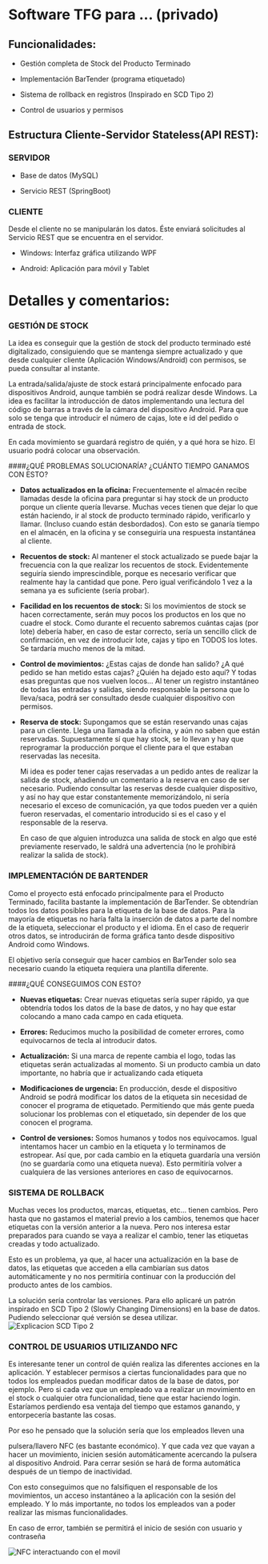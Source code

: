 # **Software TFG para ... (privado)**

## **Funcionalidades:**

* Gestión completa de Stock del Producto Terminado

* Implementación BarTender (programa etiquetado)

* Sistema de rollback en registros (Inspirado en SCD Tipo 2\)

* Control de usuarios y permisos

## **Estructura Cliente-Servidor Stateless(API REST):**

### SERVIDOR

* Base de datos (MySQL)

* Servicio REST (SpringBoot)

### CLIENTE

Desde el cliente no se manipularán los datos. Éste enviará solicitudes al Servicio REST que se encuentra en el servidor.

* Windows: Interfaz gráfica utilizando WPF

* Android: Aplicación para móvil y Tablet

# **Detalles y comentarios:**

### GESTIÓN DE STOCK

La idea es conseguir que la gestión de stock del producto terminado esté digitalizado, consiguiendo que se mantenga siempre actualizado y que desde cualquier cliente (Aplicación Windows/Android) con permisos, se pueda consultar al instante.

La entrada/salida/ajuste de stock estará principalmente enfocado para dispositivos Android, aunque también se podrá realizar desde Windows. La idea es facilitar la introducción de datos implementando una lectura del código de barras a través de la cámara del dispositivo Android. Para que solo se tenga que introducir el número de cajas, lote e id del pedido o entrada de stock.

En cada movimiento se guardará registro de quién, y a qué hora se hizo. El usuario podrá colocar una observación.

####¿QUÉ PROBLEMAS SOLUCIONARÍA? ¿CUÁNTO TIEMPO GANAMOS CON ESTO?

* **Datos actualizados en la oficina:** Frecuentemente el almacén recibe llamadas desde la oficina para preguntar si hay stock de un producto porque un cliente quería llevarse. Muchas veces tienen que dejar lo que están haciendo, ir al stock de producto terminado rápido, verificarlo y llamar. (Incluso cuando están desbordados). Con esto se ganaría tiempo en el almacén, en la oficina y se conseguiría una respuesta instantánea al cliente.

* **Recuentos de stock:** Al mantener el stock actualizado se puede bajar la frecuencia con la que realizar los recuentos de stock. Evidentemente seguiría siendo imprescindible, porque es necesario verificar que realmente hay la cantidad que pone. Pero igual verificándolo 1 vez a la semana ya es suficiente (sería probar).

* **Facilidad en los recuentos de stock:** Si los movimientos de stock se hacen correctamente, serán muy pocos los productos en los que no cuadre el stock. Como durante el recuento sabremos cuántas cajas (por lote) debería haber, en caso de estar correcto, sería un sencillo click de confirmación, en vez de introducir lote, cajas y tipo en TODOS los lotes. Se tardaría mucho menos de la mitad.

* **Control de movimientos:** ¿Estas cajas de donde han salido? ¿A qué pedido se han metido estas cajas? ¿Quién ha dejado esto aquí? Y todas esas preguntas que nos vuelven locos… Al tener un registro instantáneo de todas las entradas y salidas, siendo responsable la persona que lo lleva/saca, podrá ser consultado desde cualquier dispositivo con permisos.

* **Reserva de stock:** Supongamos que se están reservando unas cajas para un cliente. Llega una llamada a la oficina, y aún no saben que están reservadas. Supuestamente sí que hay stock, se lo llevan y hay que reprogramar la producción porque el cliente para el que estaban reservadas las necesita.

  Mi idea es poder tener cajas reservadas a un pedido antes de realizar la salida de stock, añadiendo un comentario a la reserva en caso de ser necesario. Pudiendo consultar las reservas desde cualquier dispositivo, y así no hay que estar constantemente memorizándolo, ni sería necesario el exceso de comunicación, ya que todos pueden ver a quién fueron reservadas, el comentario introducido si es el caso y el responsable de la reserva.

  En caso de que alguien introduzca una salida de stock en algo que esté previamente reservado, le saldrá una advertencia (no le prohibirá realizar la salida de stock).

### IMPLEMENTACIÓN DE BARTENDER

Como el proyecto está enfocado principalmente para el Producto Terminado, facilita bastante la implementación de BarTender. Se obtendrían todos los datos posibles para la etiqueta de la base de datos. Para la mayoría de etiquetas no haría falta la inserción de datos a parte del nombre de la etiqueta, seleccionar el producto y el idioma. En el caso de requerir otros datos, se introducirán de forma gráfica tanto desde dispositivo Android como Windows.

El objetivo sería conseguir que hacer cambios en BarTender solo sea necesario cuando la etiqueta requiera una plantilla diferente.

####¿QUÉ CONSEGUIMOS CON ESTO?

* **Nuevas etiquetas:** Crear nuevas etiquetas sería super rápido, ya que obtendría todos los datos de la base de datos, y no hay que estar colocando a mano cada campo en cada etiqueta.

* **Errores:** Reducimos mucho la posibilidad de cometer errores, como equivocarnos de tecla al introducir datos.

* **Actualización:** Si una marca de repente cambia el logo, todas las etiquetas serán actualizadas al momento. Si un producto cambia un dato importante, no habría que ir actualizando cada etiqueta

* **Modificaciones de urgencia:** En producción, desde el dispositivo Android se podrá modificar los datos de la etiqueta sin necesidad de conocer el programa de etiquetado. Permitiendo que más gente pueda solucionar los problemas con el etiquetado, sin depender de los que conocen el programa.

* **Control de versiones:** Somos humanos y todos nos equivocamos. Igual intentamos hacer un cambio en la etiqueta y lo terminamos de estropear. Así que, por cada cambio en la etiqueta guardaría una versión (no se guardaría como una etiqueta nueva). Esto permitiría volver a cualquiera de las versiones anteriores en caso de equivocarnos.

### SISTEMA DE ROLLBACK

Muchas veces los productos, marcas, etiquetas, etc… tienen cambios. Pero hasta que no gastamos el material previo a los cambios, tenemos que hacer etiquetas con la versión anterior a la nueva. Pero nos interesa estar preparados para cuando se vaya a realizar el cambio, tener las etiquetas creadas y todo actualizado.

Esto es un problema, ya que, al hacer una actualización en la base de datos, las etiquetas que acceden a ella cambiarían sus datos automáticamente y no nos permitiría continuar con la producción del producto antes de los cambios.

La solución sería controlar las versiones. Para ello aplicaré un patrón inspirado en SCD Tipo 2 (Slowly Changing Dimensions) en la base de datos. Pudiendo seleccionar qué versión se desea utilizar.
![Explicacion SCD Tipo 2](https://cdn.discordapp.com/attachments/1184903737928589322/1343042124811206716/image.png?ex=67bbd4f3&is=67ba8373&hm=b503fd5233c51093062b973ee01676d11e57b4d374e087cd57003bb44fb33322& "Explicacion SCD Tipo 2")



### CONTROL DE USUARIOS UTILIZANDO NFC

Es interesante tener un control de quién realiza las diferentes acciones en la aplicación. Y establecer permisos a ciertas funcionalidades para que no todos los empleados puedan modificar datos de la base de datos, por ejemplo. Pero si cada vez que un empleado va a realizar un movimiento en el stock o cualquier otra funcionalidad, tiene que estar haciendo login. Estaríamos perdiendo esa ventaja del tiempo que estamos ganando, y entorpecería bastante las cosas.

Por eso he pensado que la solución sería que los empleados lleven una

pulsera/llavero NFC (es bastante económico). Y que cada vez que vayan a hacer un movimiento, inicien sesión automáticamente acercando la pulsera al dispositivo Android. Para cerrar sesión se hará de forma automática después de un tiempo de inactividad.

Con esto conseguimos que no falsifiquen el responsable de los movimientos, un acceso instantáneo a la aplicación con la sesión del empleado. Y lo más importante, no todos los empleados van a poder realizar las mismas funcionalidades.

En caso de error, también se permitirá el inicio de sesión con usuario y contraseña

![NFC interactuando con el movil](https://www.etiquetas-nfc.es/wp-content/uploads/pulsera-nfc-silicona-negra-_2_.webp "NFC interactuando con el movil")
